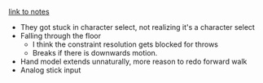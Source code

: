 [link to notes](/docs/feedback/playtests/pvl_playtest_1.md)

- They got stuck in character select, not realizing it's a character select
- Falling through the floor
    - I think the constraint resolution gets blocked for throws
    - Breaks if there is downwards motion.
- Hand model extends unnaturally, more reason to redo forward walk
- Analog stick input
